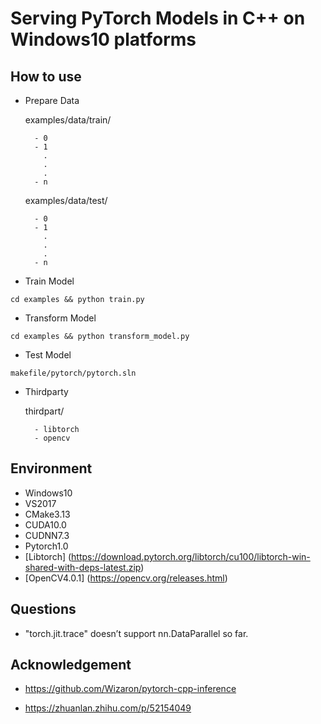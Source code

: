 # Serving PyTorch Models in C++ on Windows10 platforms

## How to use

- Prepare Data

	examples/data/train/

		- 0
		- 1
		  .
		  .
		  .
		- n

	examples/data/test/

		- 0
		- 1
		  .
		  .
		  .
		- n


- Train Model
```
cd examples && python train.py
```

- Transform Model
```
cd examples && python transform_model.py
```

- Test Model
```
makefile/pytorch/pytorch.sln
```	
- Thirdparty

	thirdpart/

		- libtorch  
		- opencv 

## Environment

- Windows10
- VS2017
- CMake3.13
- CUDA10.0
- CUDNN7.3
- Pytorch1.0
- [Libtorch] (https://download.pytorch.org/libtorch/cu100/libtorch-win-shared-with-deps-latest.zip)
- [OpenCV4.0.1] (https://opencv.org/releases.html)

## Questions

- "torch.jit.trace" doesn’t support nn.DataParallel so far.

	
## Acknowledgement

- https://github.com/Wizaron/pytorch-cpp-inference

- https://zhuanlan.zhihu.com/p/52154049
